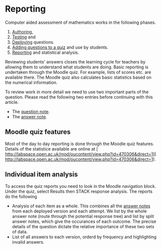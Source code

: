 # Reporting

Computer aided assessment of mathematics works in the following phases.

1. [Authoring](../Authoring/index.md),
2. [Testing](Testing.md) and
3. [Deploying](Deploying.md) questions.
4. [Adding questions to a quiz](Quiz.md) and use by students.
5. [Reporting](Reporting.md) and statistical analysis.

Reviewing students' answers closes the learning cycle for teachers by allowing them to understand what students are doing. Basic reporting is undertaken through the Moodle quiz.  For example, lists of scores etc. are available there.  The Moodle quiz also calculates basic statistics based on the numerical information.

To review work in more detail we need to use two important parts of the question. Please read the following two entries before continuing with this article.

* The [question note](Question_note.md).
* The [answer note](Potential_response_trees.md#Answer_note).

## Moodle quiz features ##

Most of the day to day reporting is done through the Moodle quiz features.  Details of the statistice available are online at [
http://labspace.open.ac.uk/mod/oucontent/view.php?id=470306&direct=1](
http://labspace.open.ac.uk/mod/oucontent/view.php?id=470306&direct=1).

## Individual item analysis ##

To access the quiz reports you need to look in the Moodle navigation block. Under the quiz, select Results then STACK response analysis.  The reports do the following

* Analysis of each item as a whole.  This combines all the [answer notes](Potential_response_trees.md#Answer_note) from each deployed version and each attempt.  We list by the whole answer note (route through the potential response tree) and list by split answer notes, which give the occurances of each outcome.  The precise details of the question dictate the relative importance of these two sets of data.
* List of all answers to each version, orderd by frequency and highlighting invalid answers.


